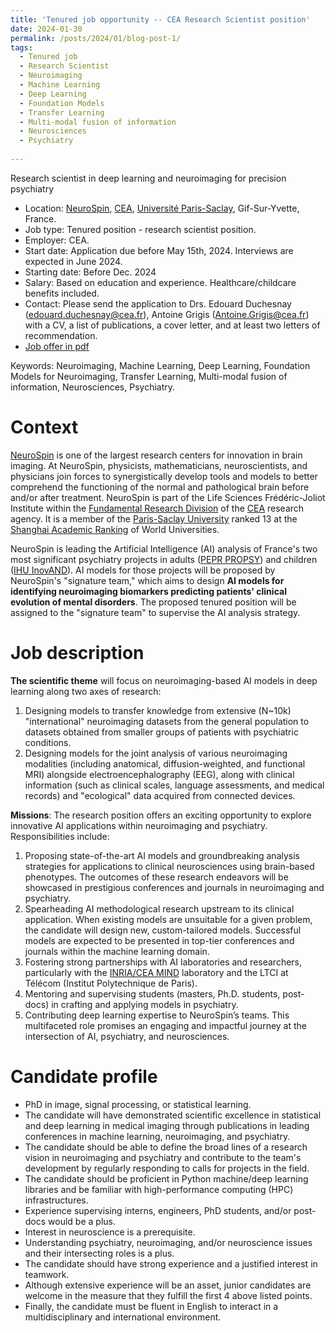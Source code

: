 ```yaml
---
title: 'Tenured job opportunity -- CEA Research Scientist position'
date: 2024-01-30
permalink: /posts/2024/01/blog-post-1/
tags:
  - Tenured job
  - Research Scientist
  - Neuroimaging
  - Machine Learning
  - Deep Learning
  - Foundation Models
  - Transfer Learning
  - Multi-modal fusion of information
  - Neurosciences
  - Psychiatry
  
---
```


Research scientist in deep learning and neuroimaging for precision psychiatry

- Location: [NeuroSpin](https://joliot.cea.fr/drf/joliot/en/Pages/research_entities/NeuroSpin.aspx), [CEA](https://www.cea.fr/english), [Université Paris-Saclay](https://www.universite-paris-saclay.fr/en), Gif-Sur-Yvette, France.
- Job type: Tenured position - research scientist position.
- Employer: CEA.
- Start date: Application due before May 15th, 2024. Interviews are expected in June 2024.
- Starting date: Before Dec. 2024
- Salary: Based on education and experience. Healthcare/childcare benefits included.
- Contact: Please send the application to Drs. Edouard Duchesnay (edouard.duchesnay@cea.fr), Antoine Grigis (Antoine.Grigis@cea.fr) with a CV, a list of publications, a cover letter, and at least two letters of recommendation.
- [Job offer in pdf](https://raw.github.com/duchesnay/duchesnay.github.io/master/files/202401_Research-Scientist_IA-PSY_NeuroSpin.pdf)


Keywords: Neuroimaging, Machine Learning, Deep Learning, Foundation Models for Neuroimaging, Transfer Learning, Multi-modal fusion of information, Neurosciences, Psychiatry.

Context
=======

[NeuroSpin](https://joliot.cea.fr/drf/joliot/en/Pages/research_entities/NeuroSpin.aspx) is one of the largest research centers for innovation in brain imaging. At NeuroSpin, physicists, mathematicians, neuroscientists, and physicians join forces to synergistically develop tools and models to better comprehend the functioning of the normal and pathological brain before and/or after treatment. NeuroSpin is part of the Life Sciences Frédéric-Joliot Institute within the [Fundamental Research Division](https://www.cea.fr/drf/english/Pages/the-DRF.aspx) of the [CEA](https://www.cea.fr/english) research agency. It is a member of the [Paris-Saclay University](https://www.universite-paris-saclay.fr/en)  ranked 13 at the [Shanghai Academic Ranking](https://www.shanghairanking.com/rankings/arwu/2021) of World Universities.

NeuroSpin is leading the Artificial Intelligence (AI) analysis of France's two most significant psychiatry projects in adults ([PEPR PROPSY](https://www.cnrs.fr/en/pepr/pepr-exploratoire-propsy-pathologies-psychiatriques)) and children ([IHU InovAND](https://www.aphp.fr/contenu/linstitut-robert-debre-du-cerveau-de-lenfant-un-institut-hospitalo-universitaire-ihu-pour)). AI models for those projects will be proposed by NeuroSpin's "signature team," which aims to design **AI models for identifying neuroimaging biomarkers predicting patients' clinical evolution of mental disorders**. The proposed tenured position will be assigned to the "signature team" to supervise the AI analysis strategy.

Job description
===============

**The scientific theme** will focus on neuroimaging-based AI models in deep learning along two axes of research:

1. Designing models to transfer knowledge from extensive (N~10k) "international" neuroimaging datasets from the general population to datasets obtained from smaller groups of patients with psychiatric conditions.
2. Designing models for the joint analysis of various neuroimaging modalities (including anatomical, diffusion-weighted, and functional MRI) alongside electroencephalography (EEG), along with clinical information (such as clinical scales, language assessments, and medical records) and "ecological" data acquired from connected devices.


**Missions**: The research position offers an exciting opportunity to explore innovative AI applications within neuroimaging and psychiatry. Responsibilities include:

1. Proposing state-of-the-art AI models and groundbreaking analysis strategies for applications to clinical neurosciences using brain-based phenotypes. The outcomes of these research endeavors will be showcased in prestigious conferences and journals in neuroimaging and psychiatry.
2. Spearheading AI methodological research upstream to its clinical application. When existing models are unsuitable for a given problem, the candidate will design new, custom-tailored models. Successful models are expected to be presented in top-tier conferences and journals within the machine learning domain.
3. Fostering strong partnerships with AI laboratories and researchers, particularly with the [INRIA/CEA MIND](https://www.inria.fr/en/mind) laboratory and the LTCI at Télécom (Institut Polytechnique de Paris).
4. Mentoring and supervising students (masters, Ph.D. students, post-docs) in crafting and applying models in psychiatry.
5. Contributing deep learning expertise to NeuroSpin’s teams.
This multifaceted role promises an engaging and impactful journey at the intersection of AI, psychiatry, and neurosciences.

Candidate profile
=================

- PhD in image, signal processing, or statistical learning.
- The candidate will have demonstrated scientific excellence in statistical and deep learning in medical imaging through publications in leading conferences in machine learning, neuroimaging, and psychiatry.
- The candidate should be able to define the broad lines of a research vision in neuroimaging and psychiatry and contribute to the team's development by regularly responding to calls for projects in the field.
- The candidate should be proficient in Python machine/deep learning libraries and be familiar with high-performance computing (HPC) infrastructures.
- Experience supervising interns, engineers, PhD students, and/or post-docs would be a plus.
- Interest in neuroscience is a prerequisite.
- Understanding psychiatry, neuroimaging, and/or neuroscience issues and their intersecting roles is a plus.
- The candidate should have strong experience and a justified interest in teamwork.
- Although extensive experience will be an asset, junior candidates are welcome in the measure that they fulfill the first 4 above listed points.
- Finally, the candidate must be fluent in English to interact in a multidisciplinary and international environment.

